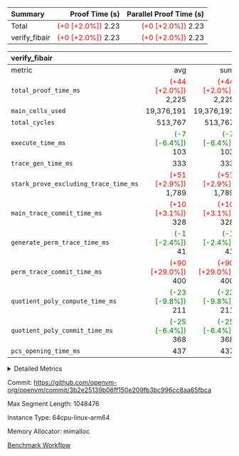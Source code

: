 | Summary | Proof Time (s) | Parallel Proof Time (s) |
|:---|---:|---:|
| Total | <span style='color: red'>(+0 [+2.0%])</span> 2.23 | <span style='color: red'>(+0 [+2.0%])</span> 2.23 |
| verify_fibair | <span style='color: red'>(+0 [+2.0%])</span> 2.23 | <span style='color: red'>(+0 [+2.0%])</span> 2.23 |


| verify_fibair |||||
|:---|---:|---:|---:|---:|
|metric|avg|sum|max|min|
| `total_proof_time_ms ` | <span style='color: red'>(+44 [+2.0%])</span> 2,225 | <span style='color: red'>(+44 [+2.0%])</span> 2,225 | <span style='color: red'>(+44 [+2.0%])</span> 2,225 | <span style='color: red'>(+44 [+2.0%])</span> 2,225 |
| `main_cells_used     ` |  19,376,191 |  19,376,191 |  19,376,191 |  19,376,191 |
| `total_cycles        ` |  513,767 |  513,767 |  513,767 |  513,767 |
| `execute_time_ms     ` | <span style='color: green'>(-7 [-6.4%])</span> 103 | <span style='color: green'>(-7 [-6.4%])</span> 103 | <span style='color: green'>(-7 [-6.4%])</span> 103 | <span style='color: green'>(-7 [-6.4%])</span> 103 |
| `trace_gen_time_ms   ` |  333 |  333 |  333 |  333 |
| `stark_prove_excluding_trace_time_ms` | <span style='color: red'>(+51 [+2.9%])</span> 1,789 | <span style='color: red'>(+51 [+2.9%])</span> 1,789 | <span style='color: red'>(+51 [+2.9%])</span> 1,789 | <span style='color: red'>(+51 [+2.9%])</span> 1,789 |
| `main_trace_commit_time_ms` | <span style='color: red'>(+10 [+3.1%])</span> 328 | <span style='color: red'>(+10 [+3.1%])</span> 328 | <span style='color: red'>(+10 [+3.1%])</span> 328 | <span style='color: red'>(+10 [+3.1%])</span> 328 |
| `generate_perm_trace_time_ms` | <span style='color: green'>(-1 [-2.4%])</span> 41 | <span style='color: green'>(-1 [-2.4%])</span> 41 | <span style='color: green'>(-1 [-2.4%])</span> 41 | <span style='color: green'>(-1 [-2.4%])</span> 41 |
| `perm_trace_commit_time_ms` | <span style='color: red'>(+90 [+29.0%])</span> 400 | <span style='color: red'>(+90 [+29.0%])</span> 400 | <span style='color: red'>(+90 [+29.0%])</span> 400 | <span style='color: red'>(+90 [+29.0%])</span> 400 |
| `quotient_poly_compute_time_ms` | <span style='color: green'>(-23 [-9.8%])</span> 211 | <span style='color: green'>(-23 [-9.8%])</span> 211 | <span style='color: green'>(-23 [-9.8%])</span> 211 | <span style='color: green'>(-23 [-9.8%])</span> 211 |
| `quotient_poly_commit_time_ms` | <span style='color: green'>(-25 [-6.4%])</span> 368 | <span style='color: green'>(-25 [-6.4%])</span> 368 | <span style='color: green'>(-25 [-6.4%])</span> 368 | <span style='color: green'>(-25 [-6.4%])</span> 368 |
| `pcs_opening_time_ms ` |  437 |  437 |  437 |  437 |



<details>
<summary>Detailed Metrics</summary>

|  | verify_program_compile_ms | total_cells | stark_prove_excluding_trace_time_ms | quotient_poly_compute_time_ms | quotient_poly_commit_time_ms | perm_trace_commit_time_ms | pcs_opening_time_ms | main_trace_commit_time_ms |
| --- | --- | --- | --- | --- | --- | --- | --- |
|  | 5 | 65,536 | 64 | 2 | 13 | 0 | 34 | 12 | 

| air_name | rows | quotient_deg | main_cols | interactions | constraints | cells |
| --- | --- | --- | --- | --- | --- | --- |
| AccessAdapterAir<2> |  | 4 |  | 5 | 12 |  | 
| AccessAdapterAir<4> |  | 4 |  | 5 | 12 |  | 
| AccessAdapterAir<8> |  | 4 |  | 5 | 12 |  | 
| FibonacciAir | 32,768 | 1 | 2 |  | 5 | 65,536 | 
| FriReducedOpeningAir |  | 4 |  | 31 | 53 |  | 
| NativePoseidon2Air<BabyBearParameters>, 1> |  | 4 |  | 176 | 590 |  | 
| PhantomAir |  | 4 |  | 3 | 4 |  | 
| ProgramAir |  | 1 |  | 1 | 4 |  | 
| VariableRangeCheckerAir |  | 1 |  | 1 | 4 |  | 
| VmAirWrapper<BranchNativeAdapterAir, BranchEqualCoreAir<1> |  | 2 |  | 11 | 23 |  | 
| VmAirWrapper<JalNativeAdapterAir, JalCoreAir> |  | 4 |  | 7 | 6 |  | 
| VmAirWrapper<NativeAdapterAir<2, 0>, PublicValuesCoreAir> |  | 4 |  | 11 | 22 |  | 
| VmAirWrapper<NativeAdapterAir<2, 1>, FieldArithmeticCoreAir> |  | 4 |  | 15 | 23 |  | 
| VmAirWrapper<NativeLoadStoreAdapterAir<1>, NativeLoadStoreCoreAir<1> |  | 4 |  | 15 | 20 |  | 
| VmAirWrapper<NativeLoadStoreAdapterAir<4>, NativeLoadStoreCoreAir<4> |  | 4 |  | 15 | 20 |  | 
| VmAirWrapper<NativeVectorizedAdapterAir<4>, FieldExtensionCoreAir> |  | 4 |  | 15 | 23 |  | 
| VmConnectorAir |  | 4 |  | 3 | 8 |  | 
| VolatileBoundaryAir |  | 4 |  | 4 | 16 |  | 

| group | trace_gen_time_ms | total_proof_time_ms | total_cycles | total_cells | stark_prove_excluding_trace_time_ms | quotient_poly_compute_time_ms | quotient_poly_commit_time_ms | perm_trace_commit_time_ms | pcs_opening_time_ms | main_trace_commit_time_ms | main_cells_used | generate_perm_trace_time_ms | execute_time_ms |
| --- | --- | --- | --- | --- | --- | --- | --- | --- | --- | --- | --- | --- | --- |
| verify_fibair | 333 | 2,225 | 513,767 | 50,170,008 | 1,789 | 211 | 368 | 400 | 437 | 328 | 19,376,191 | 41 | 103 | 

| group | air_name | rows | prep_cols | perm_cols | main_cols | cells |
| --- | --- | --- | --- | --- | --- | --- |
| verify_fibair | AccessAdapterAir<2> | 65,536 |  | 16 | 11 | 1,769,472 | 
| verify_fibair | AccessAdapterAir<4> | 32,768 |  | 16 | 13 | 950,272 | 
| verify_fibair | AccessAdapterAir<8> | 128 |  | 16 | 17 | 4,224 | 
| verify_fibair | FriReducedOpeningAir | 1,024 |  | 36 | 26 | 63,488 | 
| verify_fibair | NativePoseidon2Air<BabyBearParameters>, 1> | 16,384 |  | 356 | 399 | 12,369,920 | 
| verify_fibair | PhantomAir | 16,384 |  | 8 | 6 | 229,376 | 
| verify_fibair | ProgramAir | 8,192 |  | 8 | 10 | 147,456 | 
| verify_fibair | VariableRangeCheckerAir | 262,144 | 2 | 8 | 1 | 2,359,296 | 
| verify_fibair | VmAirWrapper<BranchNativeAdapterAir, BranchEqualCoreAir<1> | 131,072 |  | 28 | 23 | 6,684,672 | 
| verify_fibair | VmAirWrapper<JalNativeAdapterAir, JalCoreAir> | 16,384 |  | 12 | 10 | 360,448 | 
| verify_fibair | VmAirWrapper<NativeAdapterAir<2, 1>, FieldArithmeticCoreAir> | 262,144 |  | 20 | 30 | 13,107,200 | 
| verify_fibair | VmAirWrapper<NativeLoadStoreAdapterAir<1>, NativeLoadStoreCoreAir<1> | 131,072 |  | 36 | 25 | 7,995,392 | 
| verify_fibair | VmAirWrapper<NativeLoadStoreAdapterAir<4>, NativeLoadStoreCoreAir<4> | 16,384 |  | 36 | 34 | 1,146,880 | 
| verify_fibair | VmAirWrapper<NativeVectorizedAdapterAir<4>, FieldExtensionCoreAir> | 8,192 |  | 20 | 40 | 491,520 | 
| verify_fibair | VmConnectorAir | 2 | 1 | 8 | 4 | 24 | 
| verify_fibair | VolatileBoundaryAir | 131,072 |  | 8 | 11 | 2,490,368 | 

</details>


Commit: https://github.com/openvm-org/openvm/commit/3b2e25139b06ff150e209fb3bc996cc8aa65fbca

Max Segment Length: 1048476

Instance Type: 64cpu-linux-arm64

Memory Allocator: mimalloc

[Benchmark Workflow](https://github.com/openvm-org/openvm/actions/runs/12971496592)
